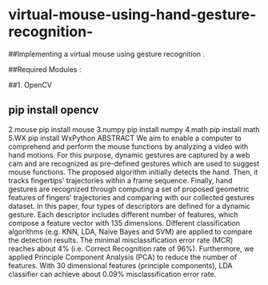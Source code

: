 # virtual-mouse-using-hand-gesture-recognition-
##Implementing a virtual mouse using gesture recognition .

##Required Modules :

##1. OpenCV
##  pip install opencv
2.mouse
  pip install mouse
3.numpy
  pip install numpy
4.math
  pip install math
5.WX
  pip install WxPython
ABSTRACT
We aim to enable a computer to comprehend and perform the mouse functions by analyzing a video with hand motions. For this purpose, dynamic gestures are captured by a web cam and are recognized as pre-defined gestures which are used to suggest mouse functions. The proposed algorithm initially detects the hand. Then, it tracks fingertips' trajectories within a frame sequence. Finally, hand gestures are recognized through computing a set of proposed geometric features of fingers' trajectories and comparing with our collected gestures dataset. In this paper, four types of descriptors are defined for a dynamic gesture. Each descriptor includes different number of features, which compose a feature vector with 135 dimensions. Different classification algorithms (e.g. KNN, LDA, Naïve Bayes and SVM) are applied to compare the detection results. The minimal misclassification error rate (MCR) reaches about 4% (i.e. Correct Recognition rate of 96%). Furthermore, we applied Principle Component Analysis (PCA) to reduce the number of features. With 30 dimensional features (principle components), LDA classifier can achieve about 0.09% misclassification error rate.
